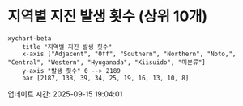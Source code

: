 # 지역별 지진 발생 횟수 (상위 10개)

```mermaid
xychart-beta
    title "지역별 지진 발생 횟수"
    x-axis ["Adjacent", "Off", "Southern", "Northern", "Noto,", "Central", "Western", "Hyuganada", "Kiisuido", "미분류"]
    y-axis "발생 횟수" 0 --> 2189
    bar [2187, 138, 39, 34, 25, 19, 16, 13, 10, 8]
```

업데이트 시간: 2025-09-15 19:04:01
